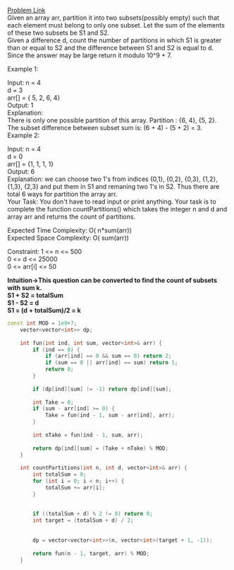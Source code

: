 [Problem Link](https://www.geeksforgeeks.org/problems/partitions-with-given-difference/1)<br>
Given an array arr, partition it into two subsets(possibly empty) such that each element must belong to only one subset. Let the sum of the elements of these two subsets be S1 and S2. <br>
Given a difference d, count the number of partitions in which S1 is greater than or equal to S2 and the difference between S1 and S2 is equal to d. Since the answer may be large return it modulo 10^9 + 7.<br>

Example 1:<br>

Input:
n = 4<br>
d = 3<br>
arr[] =  { 5, 2, 6, 4}<br>
Output: 1<br>
Explanation:<br>
There is only one possible partition of this array. Partition : {6, 4}, {5, 2}. The subset difference between subset sum is: (6 + 4) - (5 + 2) = 3.<br>
Example 2:<br>

Input:
n = 4<br>
d = 0 <br>
arr[] = {1, 1, 1, 1} <br>
Output: 6 <br>
Explanation:
we can choose two 1's from indices {0,1}, {0,2}, {0,3}, {1,2}, {1,3}, {2,3} and put them in S1 and remaning two 1's in S2.
Thus there are total 6 ways for partition the array arr. <br>
Your Task:
You don't have to read input or print anything. Your task is to complete the function countPartitions() which takes the integer n and d and array arr and returns the count of partitions.<br>

Expected Time Complexity: O( n*sum(arr))<br>
Expected Space Complexity: O( sum(arr))<br>

Constraint:
1 <= n <= 500<br>
0 <= d  <= 25000<br>
0 <= arr[i] <= 50<br>

__Intuition->This question can be converted to find the count of subsets with sum k.__ <br>
__S1 + S2 = totalSum__ <br>
__S1 - S2 = d__ <br>
__S1 = (d + totalSum)/2 = k__ <br>

```C++
const int MOD = 1e9+7;
    vector<vector<int>> dp;
    
    int fun(int ind, int sum, vector<int>& arr) {
        if (ind == 0) {
            if (arr[ind] == 0 && sum == 0) return 2; 
            if (sum == 0 || arr[ind] == sum) return 1;
            return 0;
        }
        
        if (dp[ind][sum] != -1) return dp[ind][sum];
        
        int Take = 0;
        if (sum - arr[ind] >= 0) {
            Take = fun(ind - 1, sum - arr[ind], arr);
        }
        
        int nTake = fun(ind - 1, sum, arr);
        
        return dp[ind][sum] = (Take + nTake) % MOD;
    }
    
    int countPartitions(int n, int d, vector<int>& arr) {
        int totalSum = 0;
        for (int i = 0; i < n; i++) {
            totalSum += arr[i];
        }
        
        
        if ((totalSum + d) % 2 != 0) return 0;
        int target = (totalSum + d) / 2;
        
        
        dp = vector<vector<int>>(n, vector<int>(target + 1, -1));
        
        return fun(n - 1, target, arr) % MOD;
    }
```
